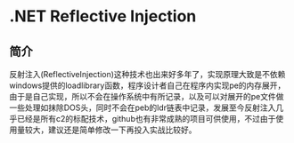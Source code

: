 # .NET Reflective Injection

## 简介

反射注入\(ReflectiveInjection\)这种技术也出来好多年了，实现原理大致是不依赖windows提供的loadlibrary函数，程序设计者自己在程序内实现pe的内存展开，由于是自己实现，所以不会在操作系统中有所记录，以及可以对展开的pe文件做一些处理如抹除DOS头，同时不会在peb的ldr链表中记录，发展至今反射注入几乎已经是所有c2的标配技术，github也有非常成熟的项目可供使用，不过由于使用量较大，建议还是简单修改一下再投入实战比较好。



